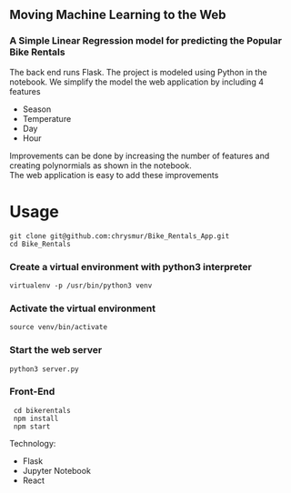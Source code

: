 ## Moving Machine Learning to the Web

### A Simple Linear Regression model for predicting the Popular Bike Rentals

The back end runs Flask.
The project is modeled using Python in the notebook. We simplify the model the web application by including 4 features

- Season
- Temperature
- Day
- Hour

Improvements can be done by increasing the number of features and creating polynormials as shown in the notebook.  
The web application is easy to add these improvements

# Usage

```
git clone git@github.com:chrysmur/Bike_Rentals_App.git
cd Bike_Rentals
```

### Create a virtual environment with python3 interpreter

`virtualenv -p /usr/bin/python3 venv`

### Activate the virtual environment

`source venv/bin/activate`

### Start the web server

`python3 server.py`

### Front-End

```
 cd bikerentals
 npm install
 npm start
```

Technology:

- Flask
- Jupyter Notebook
- React
